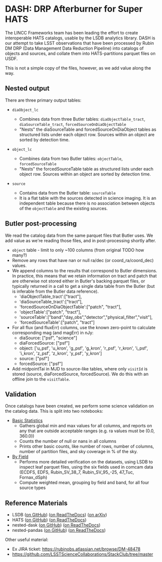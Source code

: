 # DASH: DRP Afterburner for Super HATS

The LINCC Frameworks team has been leading the effort to create interoperable
HATS catalogs, usable by the LSDB analytics library. DASH is our attempt to take
LSST observations that have been processed by Rubin DM DRP (Data Management
Data Reduction Pipeline) into catalogs of objects and sources, and collate them
into HATS-partitions parquet files on USDF.

This is not a simple copy of the files, however, as we add value along the way.

## Nested output

There are three primary output tables:

* `diaObject_lc`
    * Combines data from three Butler tables: `diaObjectTable_tract`,
      `diaSourceTable_tract`, `forcedSourceOnDiaObjectTable`
    * "Nests" the diaSourceTable and forcedSourceOnDiaObject tables as structured
        lists under each object row. Sources within an object are sorted by detection time.
    
* `object_lc`
    * Combines data from two Butler tables: `objectTable`, `forcedSourceTable`
    * "Nests" the forcedSourceTable table as structured lists under each object row. Sources
      within an object are sorted by detection time.

* `source`
    * Contains data from the Butler table: `sourceTable`
    * It is a flat table with the sources detected in science imaging. It is an independent
      table because there is no association between objects of the `objectTable` and the
      existing sources.

## Butler post-processing

We read the catalog data from the same parquet files that Butler uses.
We add value as we're reading those files, and in post-processing shortly after.

* `object` table - limit to only ~100 columns (from original TODO how many?)
* Remove any rows that have nan or null ra/dec (or coord_ra/coord_dec) values. 
* We append columns to the results that correspond to Butler dimensions.
  In practice, this means that we retain information on tract and patch that
  are otherwise not stored either in Butler's backing parquet files, or typically
  returned in a call to get a single data table from the Butler (but is inferable
  from the Butler data reference).
    * 'diaObjectTable_tract':["tract"],
    * 'diaSourceTable_tract':["tract"],
    * 'forcedSourceOnDiaObjectTable':["patch", "tract"],
    * 'objectTable':["patch", "tract"],
    * 'sourceTable':["band","day_obs","detector","physical_filter","visit"],
    * 'forcedSourceTable':["patch", "tract"]
* For all flux (and fluxErr) columns, use the known zero-point to calculate 
    corresponding mag (and magErr) in nJy:
    * diaSource: ["psf", "science"]
    * diaForcedSource: ["psf"]
    * object: ['u_psf', 'u_kron', 'g_psf', 'g_kron', 'r_psf', 'r_kron', 'i_psf', 'i_kron', 'z_psf', 'z_kron', 'y_psf', 'y_kron']
    * source: ["psf"]
    * forcedSource: ["psf"]
* Add midpointTai in MJD to source-like tables, where only `visitId` is stored 
    (source, diaForcedSource, forcedSource). We do this with an offline join to the
    `visitTable`.

## Validation

Once catalogs have been created, we perform some science validation on the catalog data. This is split into two notebooks:
* [Basic Statistics](../dash/06.a-Basic%20Statistics.ipynb) 
    * Gathers global min and max values for all columns, and reports on any that 
        are outside acceptable ranges (e.g. ra values must be (0.0, 360.0))
    * Counts the number of null or nans in all columns
    * Prints other basic counts, like number of rows, number of columns,
        number of partition files, and sky coverage in % of the sky.
* [By Field](../dash/06.b-ByField.ipynb)
    * Performs more detailed verification on the datasets, using LSDB to inspect 
        leaf parquet files, using the six fields used in comcam data 
        (ECDFS, EDFS, Rubin_SV_38_7, Rubin_SV_95_-25, 47_Tuc, Fornax_dSph)
    * Compute weighted mean, grouping by field and band, for all four source types












## Reference Materials


* LSDB ([on GitHub](https://github.com/astronomy-commons/lsdb)) 
  ([on ReadTheDocs](https://lsdb.readthedocs.io/en/stable/))
  ([on arXiv](https://ui.adsabs.harvard.edu/abs/2025arXiv250102103C))
* HATS ([on GitHub](https://github.com/astronomy-commons/hats))
  ([on ReadTheDocs](https://hats.readthedocs.io/en/stable/))
* nested-dask ([on GitHub](https://github.com/lincc-frameworks/nested-dask)) 
  ([on ReadTheDocs](https://nested-dask.readthedocs.io/en/stable/))
* nested-pandas ([on GitHub](https://github.com/lincc-frameworks/nested-pandas)) 
  ([on ReadTheDocs](https://nested-pandas.readthedocs.io/en/stable/))

Other useful material:
- Ex JIRA ticket: https://rubinobs.atlassian.net/browse/DM-48478
- https://github.com/LSSTScienceCollaborations/StackClub/tree/master

